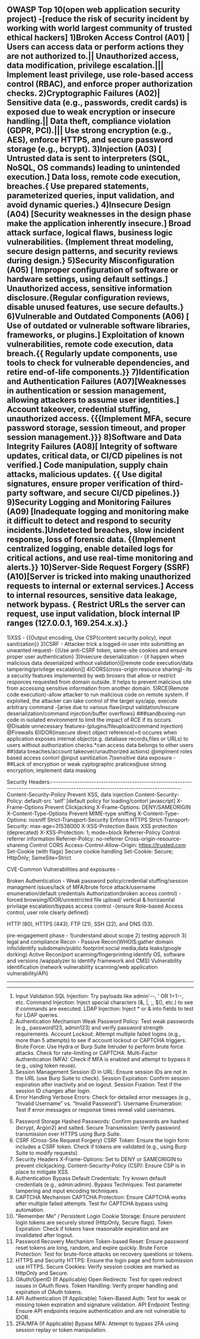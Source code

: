 OWASP Top 10(open web application security project) -[reduce the risk of security incident by working with world largest community of trusted ethical hackers]
1)Broken Access Control (A01) | Users can access data or perform actions they are not authorized to.|| Unauthorized access, data modification, privilege escalation.||| Implement least privilege, use role-based access control (RBAC), and enforce proper authorization checks.
2)Cryptographic Failures (A02)| Sensitive data (e.g., passwords, credit cards) is exposed due to weak encryption or insecure handling.|| Data theft, compliance violation (GDPR, PCI).||| Use strong encryption (e.g., AES), enforce HTTPS, and secure password storage (e.g., bcrypt).
3)Injection (A03) [ Untrusted data is sent to interpreters (SQL, NoSQL, OS commands) leading to unintended execution.] Data loss, remote code execution, breaches.{ Use prepared statements, parameterized queries, input validation, and avoid dynamic queries.} 
4)Insecure Design (A04) [Security weaknesses in the design phase make the application inherently insecure.] Broad attack surface, logical flaws, business logic vulnerabilities. {Implement threat modeling, secure design patterns, and security reviews during design.}
5)Security Misconfiguration (A05) [ Improper configuration of software or hardware settings, using default settings.]	Unauthorized access, sensitive information disclosure.{Regular configuration reviews, disable unused features, use secure defaults.}
6)Vulnerable and Outdated Components (A06) [ Use of outdated or vulnerable software libraries, frameworks, or plugins.]	Exploitation of known vulnerabilities, remote code execution, data breach.{{ Regularly update components, use tools to check for vulnerable dependencies, and retire end-of-life components.}}
7)Identification and Authentication Failures (A07)[Weaknesses in authentication or session management, allowing attackers to assume user identities.] Account takeover, credential stuffing, unauthorized access. {{{Implement MFA, secure password storage, session timeout, and proper session management.}}}
8)Software and Data Integrity Failures (A08)[ Integrity of software updates, critical data, or CI/CD pipelines is not verified.]  Code manipulation, supply chain attacks, malicious updates. {{ Use digital signatures, ensure proper verification of third-party software, and secure CI/CD pipelines.}}
9)Security Logging and Monitoring Failures (A09) [Inadequate logging and monitoring make it difficult to detect and respond to security incidents.]Undetected breaches, slow incident response, loss of forensic data. {{Implement centralized logging, enable detailed logs for critical actions, and use real-time monitoring and alerts.}}
10)Server-Side Request Forgery (SSRF) (A10)[Server is tricked into making unauthorized requests to internal or external services.]	Access to internal resources, sensitive data leakage, network bypass. { Restrict URLs the server can request, use input validation, block internal IP ranges (127.0.0.1, 169.254.x.x).} 
-------------------------------------------------------------------------------------------------------------------------------------------------------
1)XSS - {{Output encoding, Use CSP(content security policy), input sanitization}}
2)CSRF - Attacker trick a logged-in user into submitting an unwanted request- {{Use anti-CSRF token, same-site cookies and ensure proper user authentication}
3)Insecure deserialization - {it happen when malicious data deserialized without validation}[[remote code execution/data tampering/privilege escalation]] 
4)CORS(cross-origin resource sharing)- its a security features implemented by web brosers that allow or restrict resporces requested from domain outside. It helps to prevent malicious site from accessing sensitive information from another domain.
5)RCE(Remote code execution)-allow attacker to run malicious code on remote system. if exploited, the attacker can take control of the target sys/app, execute arbitrary command -[arise due to various flaw{input validation/inscure deserialization/command injection/buffer overflows} ###sandboxing-run code in isolated environment to limit the impact of RCE if its occurs. @Disable unnecessary features-(plugins/fileupload/command injection) @Firewalls
6)IDOR(insecure direct object reference)=it occures when application exposes internal object(e.g. database records,files or URLs) to users without authorization checks.*can access data belongs to other users ##(data breaches/account takeover/unauthorized actions) @implment roles based access contorl @input sanitization
7)sensitive data exposure - ##Lack of encryption or weak cyptographic pratices@use strong encryption; implement data masking

Security Headers:------------------------------------------------------------------------------------------------------------------------------------
Content-Security-Policy     Prevent XSS, data injection	        Content-Security-Policy: default-src 'self'    [default policy for loading/contorl javascript]
X-Frame-Options	            Prevent Clickjacking                X-Frame-Options: DENY/SAMEORIGIN
X-Content-Type-Options	    Prevent MIME-type sniffing	        X-Content-Type-Options: nosniff
Strict-Transport-Security   Enforce HTTPS	                Strict-Transport-Security: max-age=31536000
X-XSS-Protection	    Basic XSS protection (deprecated)	X-XSS-Protection: 1; mode=block
Referrer-Policy	            Control referrer information	Referrer-Policy: no-referrer
Cross-origin-resource-shareing     Control CORS                	Access-Control-Allow-Origin: https://trusted.com
Set-Cookie (with flags)	    Secure cookie handling		Set-Cookie: Secure; HttpOnly; SameSite=Strict


CVE-Common Vulnerabilities and exposures - 

Broken Authentication - Weak password policy/credential stuffing/session managment issues/lack of MFA/brute force attack/username enumeration/default credentials
Authorization(broken access control) - forced browsing/IDOR/unrestricted file upload/ vertical & horizaontal privilage escalation/bypass access control -{ensure Role-based Access control, user role clearly defined}

HTTP (80), HTTPS (443), FTP (21), SSH (22), and DNS (53).

pre-engagement phase  - 1)understand about scope 2) testing approch 3) legal and compliance
Recon - Passive Recon(WHOIS:gather domain info/identify subdomain/public footprint:social media,data leaks/google dorking)
	Active Recon(port scanning/fingerprinting:identify OS, software and versions /wappalyzer to identify framework and CMS)
Vulnerability identification (network vulnerability scanning/web application vulnerability/APi)


--------------------------------------------------------------------------------------------------------------------------------------------------------------------------------------
--------------------------------------------------------------------------------------------------------------------------------------------------------------------------------------
1) Input Validation
	SQL Injection: Try payloads like admin'--, ' OR 1=1--, etc.
	Command Injection: Inject special characters (&, |, ;, $(), etc.) to see if commands are executed.
	LDAP Injection: Inject * or & into fields to test for LDAP queries.
2) Authentication Mechanism
	Weak Password Policy: Test weak passwords (e.g., password123, admin123) and verify password strength requirements.
	Account Lockout: Attempt multiple failed logins (e.g., more than 5 attempts) to see if account lockout or CAPTCHA triggers.
	Brute Force: Use Hydra or Burp Suite Intruder to perform brute force attacks. Check for rate-limiting or CAPTCHA.
	Multi-Factor Authentication (MFA): Check if MFA is enabled and attempt to bypass it (e.g., using token reuse).
3) Session Management
	Session ID in URL: Ensure session IDs are not in the URL (use Burp Suite to check).
	Session Expiration: Confirm session expiration after inactivity and on logout.
	Session Fixation: Test if the session ID changes after login.
4) Error Handling
	Verbose Errors: Check for detailed error messages (e.g., “Invalid Username” vs. “Invalid Password”).
	Username Enumeration: Test if error messages or response times reveal valid usernames.
5. Password Storage
	Hashed Passwords: Confirm passwords are hashed (bcrypt, Argon2) and salted.
	Secure Transmission: Verify password transmission over HTTPS using Burp Suite.
6. CSRF (Cross-Site Request Forgery)
	CSRF Token: Ensure the login form includes a CSRF token. Check if tokens are validated (e.g., using Burp Suite to modify requests).
7. Security Headers
	X-Frame-Options: Set to DENY or SAMEORIGIN to prevent clickjacking.
	Content-Security-Policy (CSP): Ensure CSP is in place to mitigate XSS.
8. Authentication Bypass
	Default Credentials: Try known default credentials (e.g., admin:admin).
	Bypass Techniques: Test parameter tampering and input encoding techniques.
9. CAPTCHA Mechanism
	CAPTCHA Protection: Ensure CAPTCHA works after multiple failed attempts. Test for CAPTCHA bypass using automation.
10. "Remember Me" / Persistent Login
	Cookie Storage: Ensure persistent login tokens are securely stored (HttpOnly, Secure flags).
	Token Expiration: Check if tokens have reasonable expiration and are invalidated after logout.
11. Password Recovery Mechanism
	Token-based Reset: Ensure password reset tokens are long, random, and expire quickly.
	Brute Force Protection: Test for brute-force attacks on recovery questions or tokens.
12. HTTPS and Security
	HTTPS: Ensure the login page and form submission use HTTPS.
	Secure Cookies: Verify session cookies are marked as HttpOnly and Secure.
13. OAuth/OpenID (If Applicable)
	Open Redirects: Test for open redirect issues in OAuth flows.
	Token Handling: Verify proper handling and expiration of OAuth tokens.
14. API Authentication (If Applicable)
	Token-Based Auth: Test for weak or missing token expiration and signature validation.
	API Endpoint Testing: Ensure API endpoints require authentication and are not vulnerable to IDOR.
15. 2FA/MFA (If Applicable)
	Bypass MFA: Attempt to bypass 2FA using session replay or token manipulation.








